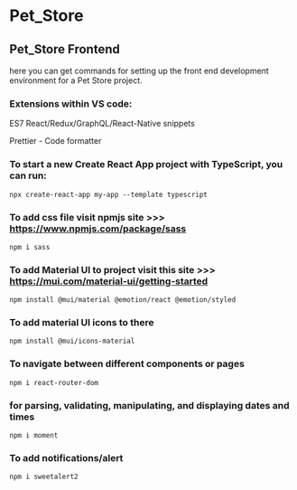 # Pet_Store

## Pet_Store Frontend
here you can get commands for setting up the front end development environment for a Pet Store project.

### Extensions within VS code:

ES7 React/Redux/GraphQL/React-Native snippets

Prettier - Code formatter
 
### To start a new Create React App project with TypeScript, you can run:
 `npx create-react-app my-app --template typescript`

### To add css file visit npmjs site >>> https://www.npmjs.com/package/sass
 `npm i sass`

### To add Material UI to project visit this site >>> https://mui.com/material-ui/getting-started
  `npm install @mui/material @emotion/react @emotion/styled`
 
### To add material UI icons to there
  `npm install @mui/icons-material`

### To navigate between different components or pages 
  `npm i react-router-dom`

###  for parsing, validating, manipulating, and displaying dates and times
  `npm i moment`
 

### To add notifications/alert
  `npm i sweetalert2`

